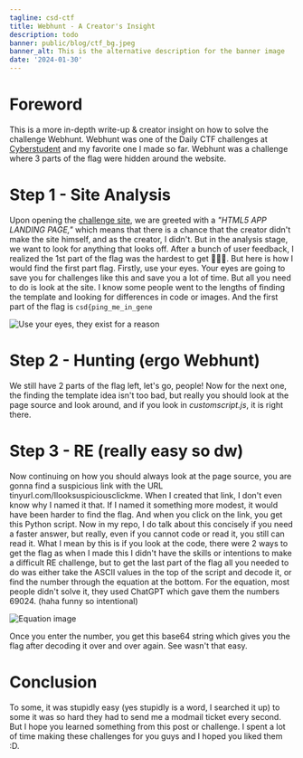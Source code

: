 ```yaml
---
tagline: csd-ctf
title: Webhunt - A Creator's Insight
description: todo
banner: public/blog/ctf_bg.jpeg
banner_alt: This is the alternative description for the banner image
date: '2024-01-30'
---
```


# Foreword

This is a more in-depth write-up & creator insight on how to solve the challenge Webhunt. Webhunt was one of the Daily CTF challenges at [Cyberstudent](https://discord.gg/cyberstudents) and my favorite one I made so far. Webhunt was a challenge where 3 parts of the flag were hidden around the website.

# Step 1 - Site Analysis

Upon opening the [challenge site](https://437095c8-c22d-4b63-bf98-9b34cbcdc2dd-00-1r8uurngzj33.picard.replit.dev/), we are greeted with a *"HTML5 APP LANDING PAGE,"* which means that there is a chance that the creator didn't make the site himself, and as the creator, I didn't. But in the analysis stage, we want to look for anything that looks off. After a bunch of user feedback, I realized the 1st part of the flag was the hardest to get 🤦🏾‍♂️. But here is how I would find the first part flag. Firstly, use your eyes. Your eyes are going to save you for challenges like this and save you a lot of time. But all you need to do is look at the site. I know some people went to the lengths of finding the template and looking for differences in code or images. And the first part of the flag is ```csd{ping_me_in_gene```

![Use your eyes, they exist for a reason](qvipin/vipinb.xyz/public/blog/csd-ctfwriteuppics/usethemeyes.png 'GUYE - Guys use your eyes.')

# Step 2 - Hunting (ergo Webhunt)

We still have 2 parts of the flag left, let's go, people! Now for the next one, the finding the template idea isn't too bad, but really you should look at the page source and look around, and if you look in *customscript.js*, it is right there.

# Step 3 - RE (really easy so dw)

Now continuing on how you should always look at the page source, you are gonna find a suspicious link with the URL tinyurl.com/Ilooksuspiciousclickme. When I created that link, I don't even know why I named it that. If I named it something more modest, it would have been harder to find the flag. And when you click on the link, you get this Python script. Now in my repo, I do talk about this concisely if you need a faster answer, but really, even if you cannot code or read it, you still can read it. What I mean by this is if you look at the code, there were 2 ways to get the flag as when I made this I didn't have the skills or intentions to make a difficult RE challenge, but to get the last part of the flag all you needed to do was either take the ASCII values in the top of the script and decode it, or find the number through the equation at the bottom. For the equation, most people didn't solve it, they used ChatGPT which gave them the numbers 69024. (haha funny so intentional)

![Equation image](qvipin/vipinb.xyz/public/blog/csd-ctfwriteuppics/mathequationthing.png 'Solve the equation lol')

Once you enter the number, you get this base64 string which gives you the flag after decoding it over and over again. See wasn't that easy.

# Conclusion

To some, it was stupidly easy (yes stupidly is a word, I searched it up) to some it was so hard they had to send me a modmail ticket every second. But I hope you learned something from this post or challenge. I spent a lot of time making these challenges for you guys and I hoped you liked them :D.

